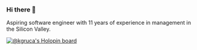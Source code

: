 ### Hi there 👋

Aspiring software engineer with 11 years of experience in management in the Silicon Valley.

[![@kgruca's Holopin board](https://holopin.me/kgruca)](https://holopin.io/@kgruca)
